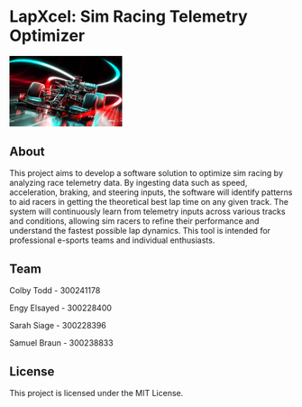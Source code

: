 # LapXcel: Sim Racing Telemetry Optimizer

<img src="./logo.png" alt="Project Logo" width="200">

## About
This project aims to develop a software solution to optimize sim racing by analyzing race telemetry data. By ingesting data such as speed, acceleration, braking, and steering inputs, the software will identify patterns to aid racers in getting the theoretical best lap time on any given track. The system will continuously learn from telemetry inputs across various tracks and conditions, allowing sim racers to refine their performance and understand the fastest possible lap dynamics. This tool is intended for professional e-sports teams and individual enthusiasts.

## Team
Colby Todd - 300241178

Engy Elsayed - 300228400

Sarah Siage - 300228396

Samuel Braun - 300238833

## License
This project is licensed under the MIT License.
